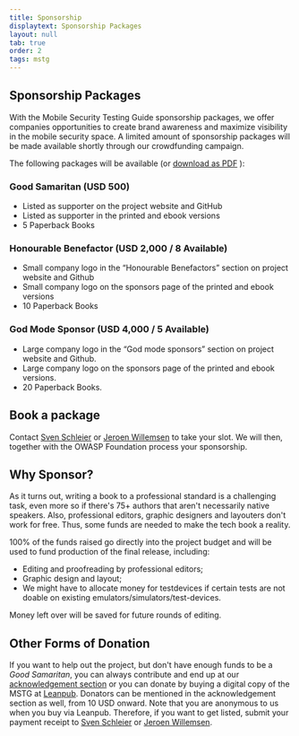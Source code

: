 ```yaml
---
title: Sponsorship
displaytext: Sponsorship Packages
layout: null
tab: true
order: 2
tags: mstg
---
```


## Sponsorship Packages

With the Mobile Security Testing Guide sponsorship packages, we offer companies opportunities to create brand awareness and maximize visibility in the mobile security space. A limited amount of sponsorship packages will be made available shortly through our crowdfunding campaign.

The following packages will be available (or [download as PDF](/assets/pdfs/mstg-sponsor-packages.pdf) ):

### Good Samaritan (USD 500)

- Listed as supporter on the project website and GitHub
- Listed as supporter in the printed and ebook versions
- 5 Paperback Books

### Honourable Benefactor (USD 2,000 / 8 Available)

- Small company logo in the “Honourable Benefactors” section on project website and Github
- Small company logo on the sponsors page of the printed and ebook versions
- 10 Paperback Books

### God Mode Sponsor (USD 4,000 / 5 Available)

- Large company logo in the “God mode sponsors” section on project website and Github.
- Large company logo on the sponsors page of the printed and ebook versions.
- 20 Paperback Books.

## Book a package

Contact [Sven Schleier](mailto:sven.schleier@owasp.org) or [Jeroen Willemsen](mailto:jeroen.willemsen@owasp.org) to take your slot. We will then, together with the OWASP Foundation process your sponsorship.

## Why Sponsor?

As it turns out, writing a book to a professional standard is a challenging task, even more so if there's 75+ authors that aren't necessarily native speakers. Also, professional editors, graphic designers and layouters don't work for free. Thus, some funds are needed to make the tech book a reality.

100% of the funds raised go directly into the project budget and will be used to fund production of the final release, including:

- Editing and proofreading by professional editors;
- Graphic design and layout;
- We might have to allocate money for testdevices if certain tests are not doable on existing emulators/simulators/test-devices.

Money left over will be saved for future rounds of editing.

## Other Forms of Donation

If you want to help out the project, but don't have enough funds to be a _Good Samaritan_, you can always contribute and end up at our [acknowledgement section](https://github.com/OWASP/owasp-mstg/blob/master/Document/0x02-Frontispiece.md#acknowledgments "MSTG acknowledgements") or you can donate by buying a digital copy of the MSTG at [Leanpub](https://leanpub.com/mobile-security-testing-guide "MSTG at Leanpub"). Donators can be mentioned in the acknowledgement section as well, from 10 USD onward. Note that you are anonymous to us when you buy via Leanpub. Therefore, if you want to get listed, submit your payment receipt to [Sven Schleier](mailto:sven.schleier@owasp.org) or [Jeroen Willemsen](mailto:jeroen.willemsen@owasp.org).
